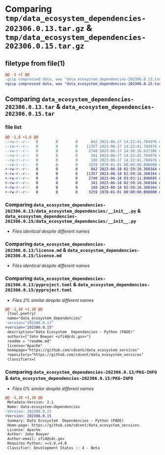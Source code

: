 # Comparing `tmp/data_ecosystem_dependencies-202306.0.13.tar.gz` & `tmp/data_ecosystem_dependencies-202306.0.15.tar.gz`

## filetype from file(1)

```diff
@@ -1 +1 @@
-gzip compressed data, was "data_ecosystem_dependencies-202306.0.13.tar", max compression
+gzip compressed data, was "data_ecosystem_dependencies-202306.0.15.tar", max compression
```

## Comparing `data_ecosystem_dependencies-202306.0.13.tar` & `data_ecosystem_dependencies-202306.0.15.tar`

### file list

```diff
@@ -1,6 +1,6 @@
--rw-r--r--   0        0        0      842 2023-06-17 14:22:41.784976 data_ecosystem_dependencies-202306.0.13/data_ecosystem_dependencies/__init__.py
--rw-r--r--   0        0        0    11357 2023-06-17 14:22:41.784976 data_ecosystem_dependencies-202306.0.13/license.md
--rw-r--r--   0        0        0     2740 2023-06-17 14:26:16.637386 data_ecosystem_dependencies-202306.0.13/pyproject.toml
--rw-r--r--   0        0        0      341 2023-06-17 14:22:41.784976 data_ecosystem_dependencies-202306.0.13/readme.md
--rw-r--r--   0        0        0      160 2023-06-17 14:22:41.784976 data_ecosystem_dependencies-202306.0.13/setup.cfg
--rw-r--r--   0        0        0     3259 1970-01-01 00:00:00.000000 data_ecosystem_dependencies-202306.0.13/PKG-INFO
+-rw-r--r--   0        0        0      842 2023-06-18 02:59:16.360164 data_ecosystem_dependencies-202306.0.15/data_ecosystem_dependencies/__init__.py
+-rw-r--r--   0        0        0    11357 2023-06-18 02:59:16.360164 data_ecosystem_dependencies-202306.0.15/license.md
+-rw-r--r--   0        0        0     2740 2023-06-18 03:03:11.890695 data_ecosystem_dependencies-202306.0.15/pyproject.toml
+-rw-r--r--   0        0        0      341 2023-06-18 02:59:16.360164 data_ecosystem_dependencies-202306.0.15/readme.md
+-rw-r--r--   0        0        0      160 2023-06-18 02:59:16.360164 data_ecosystem_dependencies-202306.0.15/setup.cfg
+-rw-r--r--   0        0        0     3259 1970-01-01 00:00:00.000000 data_ecosystem_dependencies-202306.0.15/PKG-INFO
```

### Comparing `data_ecosystem_dependencies-202306.0.13/data_ecosystem_dependencies/__init__.py` & `data_ecosystem_dependencies-202306.0.15/data_ecosystem_dependencies/__init__.py`

 * *Files identical despite different names*

### Comparing `data_ecosystem_dependencies-202306.0.13/license.md` & `data_ecosystem_dependencies-202306.0.15/license.md`

 * *Files identical despite different names*

### Comparing `data_ecosystem_dependencies-202306.0.13/pyproject.toml` & `data_ecosystem_dependencies-202306.0.15/pyproject.toml`

 * *Files 2% similar despite different names*

```diff
@@ -1,10 +1,10 @@
 [tool.poetry]
 name="data_ecosystem_dependencies"
-version="202306.0.13"
+version="202306.0.15"
 description="Data Ecosystem  Dependencies - Python (PADE)"
 authors=["John Bowyer <zfi4@cdc.gov>"]
 readme = "readme.md"
 license="Apache"
 homepage="https://github.com/cdcent/data_ecosystem_services"
 repository="https://github.com/cdcent/data_ecosystem_services"
 classifiers=[
```

### Comparing `data_ecosystem_dependencies-202306.0.13/PKG-INFO` & `data_ecosystem_dependencies-202306.0.15/PKG-INFO`

 * *Files 0% similar despite different names*

```diff
@@ -1,10 +1,10 @@
 Metadata-Version: 2.1
 Name: data-ecosystem-dependencies
-Version: 202306.0.13
+Version: 202306.0.15
 Summary: Data Ecosystem  Dependencies - Python (PADE)
 Home-page: https://github.com/cdcent/data_ecosystem_services
 License: Apache
 Author: John Bowyer
 Author-email: zfi4@cdc.gov
 Requires-Python: >=3.9,<4.0
 Classifier: Development Status :: 4 - Beta
```

